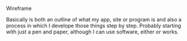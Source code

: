 
Wireframe 

Basically is both an outline of what my app, site or program is and also a process in which I develope those things step by step. Probably starting with just a pen and paper, although I can use software, either or works.
